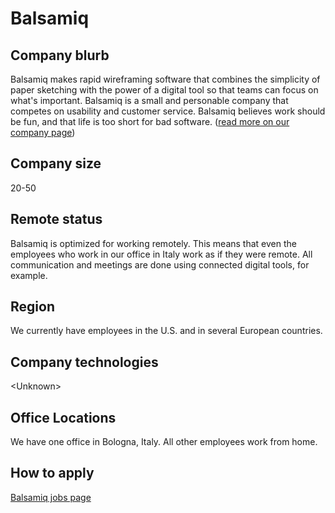 # Balsamiq

## Company blurb

Balsamiq makes rapid wireframing software that combines the simplicity of paper sketching with the power of a digital tool so that teams can focus on what's important. Balsamiq is a small and personable company that competes on usability and customer service. Balsamiq believes work should be fun, and that life is too short for bad software. ([read more on our company page](https://balsamiq.com/company/))

## Company size

20-50

## Remote status

Balsamiq is optimized for working remotely. This means that even the employees who work in our office in Italy work as if they were remote. All communication and meetings are done using connected digital tools, for example. 

## Region

We currently have employees in the U.S. and in several European countries.

## Company technologies

\<Unknown\>

## Office Locations

We have one office in Bologna, Italy. All other employees work from home.

## How to apply

[Balsamiq jobs page](https://balsamiq.com/company/jobs/)
